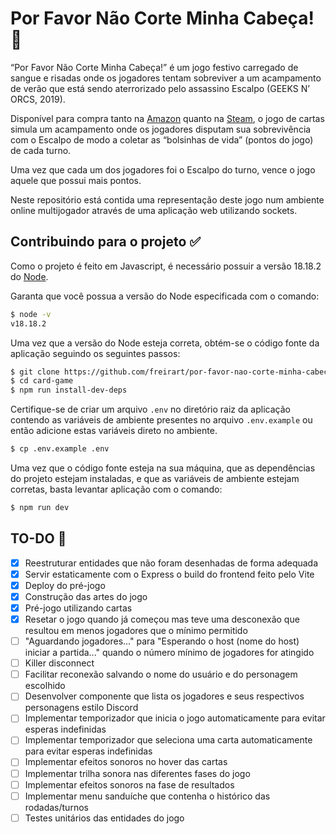 # Por Favor Não Corte Minha Cabeça! 👻

“Por Favor Não Corte Minha Cabeça!” é um jogo festivo carregado de sangue e risadas onde os jogadores tentam sobreviver a um acampamento de verão que está sendo aterrorizado pelo assassino Escalpo (GEEKS N’ ORCS, 2019).

Disponível para compra tanto na [Amazon](https://www.amazon.com.br/Favor-Corte-Cabe%C3%A7a-Geeks-Orcs/dp/B07WW254FF) quanto na [Steam](https://steamcommunity.com/sharedfiles/filedetails/?id=2081192874), o jogo de cartas simula um acampamento onde os jogadores disputam sua sobrevivência com o Escalpo de modo a coletar as “bolsinhas de vida” (pontos do jogo) de cada turno.

Uma vez que cada um dos jogadores foi o Escalpo do turno, vence o jogo aquele que possui mais pontos.

Neste repositório está contida uma representação deste jogo num ambiente online multijogador através de uma aplicação web utilizando sockets.

## Contribuindo para o projeto ✅

Como o projeto é feito em Javascript, é necessário possuir a versão 18.18.2 do [Node](https://nodejs.org/en).

Garanta que você possua a versão do Node especificada com o comando:

```bash
$ node -v
v18.18.2
```

Uma vez que a versão do Node esteja correta, obtém-se o código fonte da aplicação seguindo os seguintes passos:

```bash
$ git clone https://github.com/freirart/por-favor-nao-corte-minha-cabeca.git
$ cd card-game
$ npm run install-dev-deps
```

Certifique-se de criar um arquivo `.env` no diretório raiz da aplicação contendo as variáveis de ambiente presentes no arquivo `.env.example` ou então adicione estas variáveis direto no ambiente.

```bash
$ cp .env.example .env
```

Uma vez que o código fonte esteja na sua máquina, que as dependências do projeto estejam instaladas, e que as variáveis de ambiente estejam corretas, basta levantar aplicação com o comando:

```bash
$ npm run dev
```

## TO-DO 📝

- [x] Reestruturar entidades que não foram desenhadas de forma adequada
- [x] Servir estaticamente com o Express o build do frontend feito pelo Vite
- [x] Deploy do pré-jogo
- [x] Construção das artes do jogo
- [x] Pré-jogo utilizando cartas
- [x] Resetar o jogo quando já começou mas teve uma desconexão que resultou em menos jogadores que o mínimo permitido
- [ ] "Aguardando jogadores..." para "Esperando o host (nome do host) iniciar a partida..." quando o número mínimo de jogadores for atingido
- [ ] Killer disconnect
- [ ] Facilitar reconexão salvando o nome do usuário e do personagem escolhido
- [ ] Desenvolver componente que lista os jogadores e seus respectivos personagens estilo Discord
- [ ] Implementar temporizador que inicia o jogo automaticamente para evitar esperas indefinidas
- [ ] Implementar temporizador que seleciona uma carta automaticamente para evitar esperas indefinidas
- [ ] Implementar efeitos sonoros no hover das cartas
- [ ] Implementar trilha sonora nas diferentes fases do jogo
- [ ] Implementar efeitos sonoros na fase de resultados
- [ ] Implementar menu sanduíche que contenha o histórico das rodadas/turnos
- [ ] Testes unitários das entidades do jogo
